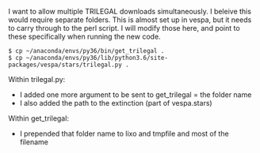 I want to allow multiple TRILEGAL downloads simultaneously.  I beleive this would require separate folders.  This is almost set up in vespa, but it needs to carry through to the perl script.  I will modify those here, and point to these specifically when running the new code.

```
$ cp ~/anaconda/envs/py36/bin/get_trilegal .
$ cp ~/anaconda/envs/py36/lib/python3.6/site-packages/vespa/stars/trilegal.py .
```

Within trilegal.py:
* I added one more argument to be sent to get_trilegal = the folder name
* I also added the path to the extinction (part of vespa.stars)

Within get_trilegal:
* I prepended that folder name to lixo and tmpfile and most of the filename
